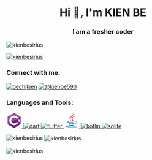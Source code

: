 <h1 align="center">Hi 👋, I'm KIEN BE</h1>
<h3 align="center">I am a fresher coder</h3>

<p align="left"> <img src="https://komarev.com/ghpvc/?username=kienbesirius&label=Profile%20views&color=0e75b6&style=flat" alt="kienbesirius" /> </p>

<p align="left"> <a href="https://github.com/ryo-ma/github-profile-trophy"><img src="https://github-profile-trophy.vercel.app/?username=kienbesirius" alt="kienbesirius" /></a> </p>

<h3 align="left">Connect with me:</h3>
<p align="left">
<a href="https://fb.com/bechjkjen" target="blank"><img align="center" src="https://raw.githubusercontent.com/rahuldkjain/github-profile-readme-generator/master/src/images/icons/Social/facebook.svg" alt="bechjkjen" height="30" width="40" /></a>
<a href="https://www.youtube.com/c/@kienbe590" target="blank"><img align="center" src="https://raw.githubusercontent.com/rahuldkjain/github-profile-readme-generator/master/src/images/icons/Social/youtube.svg" alt="@kienbe590" height="30" width="40" /></a>
</p>

<h3 align="left">Languages and Tools:</h3>
<p align="left"> <a href="https://www.w3schools.com/cs/" target="_blank" rel="noreferrer"> <img src="https://raw.githubusercontent.com/devicons/devicon/master/icons/csharp/csharp-original.svg" alt="csharp" width="40" height="40"/> </a> <a href="https://dart.dev" target="_blank" rel="noreferrer"> <img src="https://www.vectorlogo.zone/logos/dartlang/dartlang-icon.svg" alt="dart" width="40" height="40"/> </a> <a href="https://flutter.dev" target="_blank" rel="noreferrer"> <img src="https://www.vectorlogo.zone/logos/flutterio/flutterio-icon.svg" alt="flutter" width="40" height="40"/> </a> <a href="https://www.java.com" target="_blank" rel="noreferrer"> <img src="https://raw.githubusercontent.com/devicons/devicon/master/icons/java/java-original.svg" alt="java" width="40" height="40"/> </a> <a href="https://kotlinlang.org" target="_blank" rel="noreferrer"> <img src="https://www.vectorlogo.zone/logos/kotlinlang/kotlinlang-icon.svg" alt="kotlin" width="40" height="40"/> </a> <a href="https://www.sqlite.org/" target="_blank" rel="noreferrer"> <img src="https://www.vectorlogo.zone/logos/sqlite/sqlite-icon.svg" alt="sqlite" width="40" height="40"/> </a> </p>

<p><img align="left" src="https://github-readme-stats.vercel.app/api/top-langs?username=kienbesirius&show_icons=true&locale=en&layout=compact" alt="kienbesirius" /></p>

<p>&nbsp;<img align="center" src="https://github-readme-stats.vercel.app/api?username=kienbesirius&show_icons=true&locale=en" alt="kienbesirius" /></p>

<p><img align="center" src="https://github-readme-streak-stats.herokuapp.com/?user=kienbesirius&" alt="kienbesirius" /></p>
